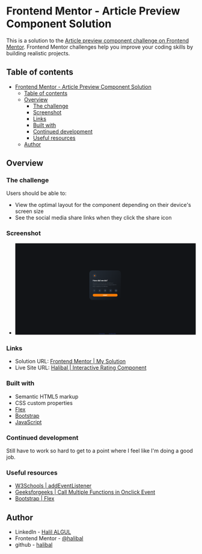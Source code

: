 # Frontend Mentor - Article Preview Component Solution

This is a solution to the [Article preview component challenge on Frontend Mentor](https://www.frontendmentor.io/challenges/article-preview-component-dYBN_pYFT). Frontend Mentor challenges help you improve your coding skills by building realistic projects.

## Table of contents

- [Frontend Mentor - Article Preview Component Solution](#frontend-mentor---article-preview-component-solution)
  - [Table of contents](#table-of-contents)
  - [Overview](#overview)
    - [The challenge](#the-challenge)
    - [Screenshot](#screenshot)
    - [Links](#links)
    - [Built with](#built-with)
    - [Continued development](#continued-development)
    - [Useful resources](#useful-resources)
  - [Author](#author)

## Overview

### The challenge

Users should be able to:

- View the optimal layout for the component depending on their device's screen size
- See the social media share links when they click the share icon

### Screenshot

- ![My screenshot](https://raw.githubusercontent.com/halibal/interactive-rating-component/main/interactive_rating_component_my_solution.png)

### Links

- Solution URL: [Frontend Mentor | My Solution](https://www.frontendmentor.io/solutions/interactive-rating-component-html-js-css-bootstrap-r1NJ0ru4q)
- Live Site URL: [Halibal | Interactive Rating Component](https://halibal.github.io/interactive-rating-component/)

### Built with

- Semantic HTML5 markup
- CSS custom properties
- [Flex](https://getbootstrap.com/docs/5.0/utilities/flex/)
- [Bootstrap](https://getbootstrap.com/docs/5.1/getting-started/introduction/)
- [JavaScript](https://www.javascript.com)

### Continued development

Still have to work so hard to get to a point where I feel like I'm doing a good job.

### Useful resources

- [W3Schools | addEventListener](https://www.w3schools.com/jsref/met_element_addeventlistener.asp)
- [Geeksforgeeks | Call Multiple Functions in Onclick Event](https://www.geeksforgeeks.org/call-multiple-javascript-functions-in-onclick-event/)
- [Bootstrap | Flex](https://getbootstrap.com/docs/5.0/utilities/flex/)

## Author

- LinkedIn - [Halil ALGUL](https://www.linkedin.com/in/halilagul/)
- Frontend Mentor - [@halibal](https://www.frontendmentor.io/profile/halibal)
- github - [halibal](https://github.com/halibal)
